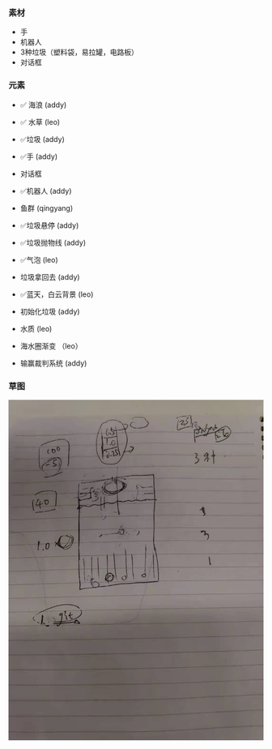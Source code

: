 ### 素材
- 手
- 机器人
- 3种垃圾（塑料袋，易拉罐，电路板）
- 对话框

### 元素
- ✅ 海浪 (addy)
- ✅ 水草 (leo)
- ✅垃圾 (addy)
- ✅手 (addy)
- 对话框
- ✅机器人 (addy)
- 鱼群 (qingyang)

- ✅垃圾悬停 (addy)
- ✅垃圾抛物线 (addy)
- ✅气泡 (leo)
- 垃圾拿回去 (addy)
- ✅蓝天，白云背景 (leo)
- 初始化垃圾 (addy)
- 水质  (leo)
- 海水圈渐变 （leo）

- 输赢裁判系统 (addy)

### 草图
![](./demands/draft_08.23.jpeg)

